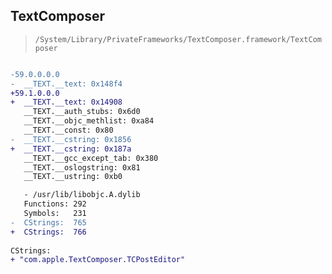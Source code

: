 ## TextComposer

> `/System/Library/PrivateFrameworks/TextComposer.framework/TextComposer`

```diff

-59.0.0.0.0
-  __TEXT.__text: 0x148f4
+59.1.0.0.0
+  __TEXT.__text: 0x14908
   __TEXT.__auth_stubs: 0x6d0
   __TEXT.__objc_methlist: 0xa84
   __TEXT.__const: 0x80
-  __TEXT.__cstring: 0x1856
+  __TEXT.__cstring: 0x187a
   __TEXT.__gcc_except_tab: 0x380
   __TEXT.__oslogstring: 0x81
   __TEXT.__ustring: 0xb0

   - /usr/lib/libobjc.A.dylib
   Functions: 292
   Symbols:   231
-  CStrings:  765
+  CStrings:  766
 
CStrings:
+ "com.apple.TextComposer.TCPostEditor"

```
